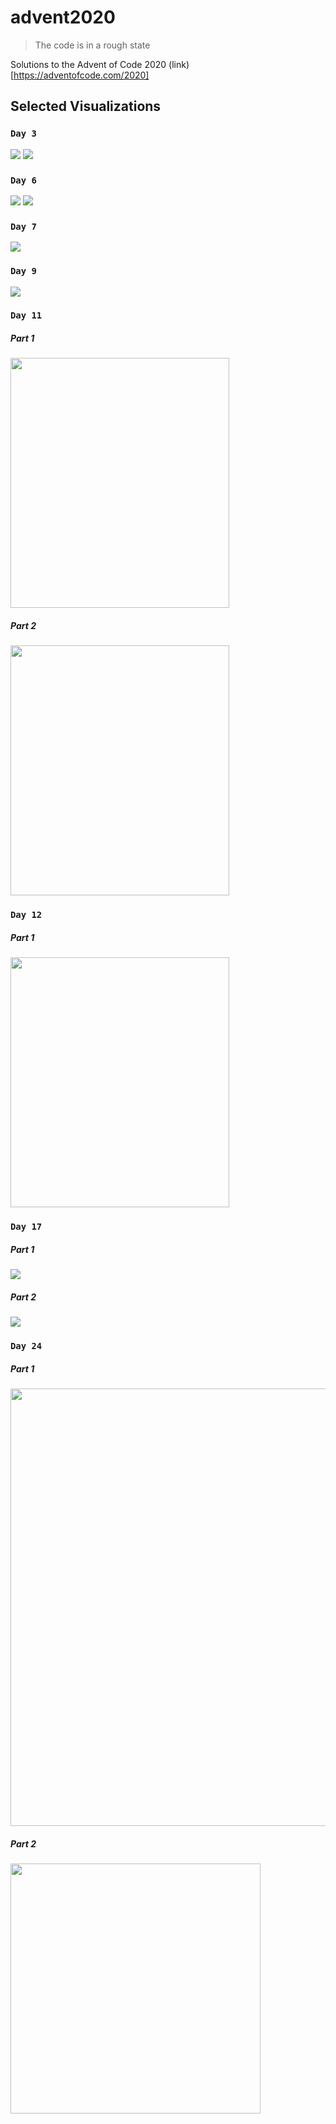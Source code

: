 # advent2020
> The code is in a rough state

Solutions to the Advent of Code 2020 (link)[https://adventofcode.com/2020]


## Selected Visualizations

### `Day 3`

<img src="./Day-03/Part1.png" />
<img src="./Day-03/Part2.png" />

### `Day 6`

<img src="./Day-06/Part1.png" />
<img src="./Day-06/Part2.png" />

### `Day 7`

<img src="./Day-07/problem_solution.gv.svg" />

### `Day 9`

<img src="./Day-09/contiguous_set.svg" />

### `Day 11`

##### Part 1
<img src="./Day-11/part1.gif" height="400em" width="350em"/>

##### Part 2
<img src="./Day-11/part2.gif" height="400em" width="350em"/>

### `Day 12`

##### Part 1
<img src="./Day-12/part1.gif" height="400em" width="350em"/>

### `Day 17`

##### Part 1
<img src="./Day-17/Part1.png" />

##### Part 2
<img src="./Day-17/Part2.png" />

### `Day 24`

##### Part 1
<img src="./Day-24/part1.png" height="700em" width="700em"/>

##### Part 2
<img src="./Day-24/part2.gif" height="400em" width="400em"/>
